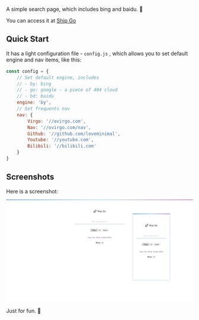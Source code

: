 A simple search page, which includes bing and baidu. 🤩

You can access it at [Ship Go](https://ovirgo.com/ship)


## Quick Start

It has a light configuration file - `config.js` , which allows you to set default engine and nav items, like this:

```js
const config = {
	// Set default engine, includes
	// - by: bing
	// - go: google - a piece of 404 cloud
	// - bd: baidu
	engine: 'by',	
	// Set frequents nav
	nav: {
		Virgo: '//ovirgo.com',
		Nav: '//ovirgo.com/nav',
		Github: '//github.com/loveminimal',
		Youtube: '//youtube.com',
		Bilibili: '//bilibili.com'
	}
}
```

## Screenshots

Here is a screenshot:

<img src="imgs/screenshot.jpg" width="" style="float: ;" />

Just for fun. 🚀
